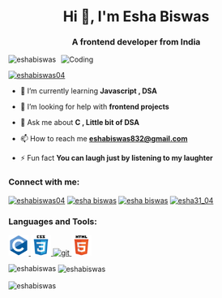 
<h1 align="center">Hi 👋, I'm Esha Biswas</h1>
<h3 align="center">A frontend developer from India</h3>
<img align="right" alt="Coding" width="400" src="https://tse2.mm.bing.net/th?id=OIP.TftfstX0ZbE_nplCVPOd1QHaHa&pid=Api&P=0&h=220">





<p align="left"> <img src="https://komarev.com/ghpvc/?username=eshabiswas&label=Profile%20views&color=0e75b6&style=flat" alt="eshabiswas" /> </p>

<p align="left"> <a href="https://twitter.com/eshabiswas04" target="blank"><img src="https://img.shields.io/twitter/follow/eshabiswas04?logo=twitter&style=for-the-badge" alt="eshabiswas04" /></a> </p>

- 🌱 I’m currently learning **Javascript , DSA**

- 🤝 I’m looking for help with **frontend projects**

- 💬 Ask me about **C , Little bit of DSA**

- 📫 How to reach me **eshabiswas832@gmail.com**

- ⚡ Fun fact **You can laugh just by listening to my laughter**

<h3 align="left">Connect with me:</h3>
<p align="left">
<a href="https://twitter.com/eshabiswas04" target="blank"><img align="center" src="https://raw.githubusercontent.com/rahuldkjain/github-profile-readme-generator/master/src/images/icons/Social/twitter.svg" alt="eshabiswas04" height="30" width="40" /></a>
<a href="https://linkedin.com/in/esha biswas" target="blank"><img align="center" src="https://raw.githubusercontent.com/rahuldkjain/github-profile-readme-generator/master/src/images/icons/Social/linked-in-alt.svg" alt="esha biswas" height="30" width="40" /></a>
<a href="https://fb.com/esha biswas" target="blank"><img align="center" src="https://raw.githubusercontent.com/rahuldkjain/github-profile-readme-generator/master/src/images/icons/Social/facebook.svg" alt="esha biswas" height="30" width="40" /></a>
<a href="https://instagram.com/esha31_04" target="blank"><img align="center" src="https://raw.githubusercontent.com/rahuldkjain/github-profile-readme-generator/master/src/images/icons/Social/instagram.svg" alt="esha31_04" height="30" width="40" /></a>
</p>

<h3 align="left">Languages and Tools:</h3>
<p align="left"> <a href="https://www.cprogramming.com/" target="_blank" rel="noreferrer"> <img src="https://raw.githubusercontent.com/devicons/devicon/master/icons/c/c-original.svg" alt="c" width="40" height="40"/> </a> <a href="https://www.w3schools.com/css/" target="_blank" rel="noreferrer"> <img src="https://raw.githubusercontent.com/devicons/devicon/master/icons/css3/css3-original-wordmark.svg" alt="css3" width="40" height="40"/> </a> <a href="https://git-scm.com/" target="_blank" rel="noreferrer"> <img src="https://www.vectorlogo.zone/logos/git-scm/git-scm-icon.svg" alt="git" width="40" height="40"/> </a> <a href="https://www.w3.org/html/" target="_blank" rel="noreferrer"> <img src="https://raw.githubusercontent.com/devicons/devicon/master/icons/html5/html5-original-wordmark.svg" alt="html5" width="40" height="40"/> </a> </p>

<p><img align="left" src="https://github-readme-stats.vercel.app/api/top-langs?username=eshabiswas&show_icons=true&locale=en&layout=compact" alt="eshabiswas" /></p>

<p>&nbsp;<img align="center" src="https://github-readme-stats.vercel.app/api?username=eshabiswas&show_icons=true&locale=en" alt="eshabiswas" /></p>

<p><img align="center" src="https://github-readme-streak-stats.herokuapp.com/?user=eshabiswas&" alt="eshabiswas" /></p>

